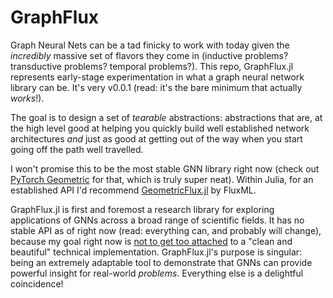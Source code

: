 # GraphFlux

Graph Neural Nets can be a tad finicky to work with today given the *incredibly* massive set of flavors they come in (inductive problems? transductive problems? temporal problems?). This repo, GraphFlux.jl represents early-stage experimentation in what a graph neural network library can be. It's very v0.0.1 (read: it's the bare minimum that actually *works*!).

The goal is to design a set of *tearable* abstractions: abstractions that are, at the high level good at helping you quickly build well established network architectures *and* just as good at getting out of the way when you start going off the path well travelled. 

I won't promise this to be the most stable GNN library right now (check out [PyTorch Geometric](https://github.com/rusty1s/pytorch_geometric) for that, which is truly super neat). Within Julia, for an established API I'd recommend [GeometricFlux.jl](https://github.com/FluxML/GeometricFlux.jl) by FluxML.

GraphFlux.jl is first and foremost a research library for exploring applications of GNNs across a broad range of scientific fields. It has no stable API as of right now (read: everything can, and probably will change), because my goal right now is [not to get too attached](https://en.wikipedia.org/wiki/Sunk_cost) to a "clean and beautiful" technical implementation. GraphFlux.jl's purpose is singular: being an extremely adaptable tool to demonstrate that GNNs can provide powerful insight for real-world *problems*. Everything else is a delightful coincidence!
